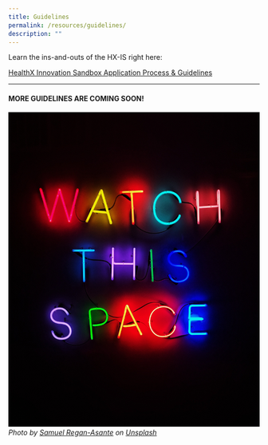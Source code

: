 ```yaml
---
title: Guidelines
permalink: /resources/guidelines/
description: ""
---
```

Learn the ins-and-outs of the HX-IS right here:

[HealthX Innovation Sandbox Application Process & Guidelines](/files/healthx%20innovation%20sandbox%20overall%20process%20&%20guidelines%20may%202023%20v1-1.pdf)

--- 

#### MORE GUIDELINES ARE COMING SOON!
![coming soon](/images/Test%20Images/samuel-regan-asante-rk8fhggeyr8-unsplash.jpeg)
*Photo by [Samuel Regan-Asante](https://unsplash.com/@fkaregan?utmsource=unsplash&utmmedium=referral&utmcontent=creditCopyText) on [Unsplash](https://unsplash.com/photos/Rk8fHGGeyr8?utmsource=unsplash&utmmedium=referral&utmcontent=creditCopyText)*